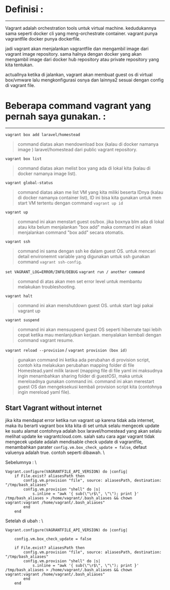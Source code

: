 # Definisi : 
--------------------------------------------

Vagrant adalah orchestration tools untuk virtual machine. kedudukannya sama seperti docker cli yang meng-orchestrate container. vagrant punya vagrantfile docker punya dockerfile.

jadi vagrant akan menjalankan vagrantfile dan mengambil image dari vagrant image repository. sama halnya dengan docker yang akan mengambil image dari docker hub repository atau private repository yang kita tentukan.

actuallnya ketika di jalankan, vagrant akan membuat guest os di virtual box/vmware lalu mengkonfigurasi osnya dan lainnya2 sesuai dengan config di vagrant file.

# Beberapa command vagrant yang pernah saya gunakan. : 
--------------------------------------------

`vagrant box add laravel/homestead`
>command diatas akan mendownload box (kalau di docker namanya image ) laravel/homestead dari public vagrant repository.

`vagrant box list`
>command diatas akan melist box yang ada di lokal kita (kalau di docker namanya image list). 

`vagrant global-status`
>command diatas akan me list VM yang kita miliki beserta IDnya (kalau di docker namanya container list), ID ini bisa kita gunakan untuk men start VM tertentu dengan command `vagrant up id`

`vagrant up`
>command ini akan menstart guest os/box. jika boxnya blm ada di lokal atau kita belum menjalankan "box add" maka command ini akan menjalankan command "box add" secara otomatis.

`vagrant ssh`
>command ini sama dengan ssh ke dalam guest OS. untuk mencari detail environemnt variable yang digunakan untuk ssh gunakan command `vagrant ssh-config`.

`set VAGRANT_LOG=ERROR/INFO/DEBUG`
`vagrant run / another command`
>command di atas akan men set error level untuk membantu melakukan troubleshooting.

`vagrant halt`
>command ini akan menshutdown guest OS. untuk start lagi pakai vagrant up

`vagrant suspend`
>command ini akan mensuspend guest OS seperti hibernate tapi lebih cepat ketika mau menlanjutkan kerjaan. menyalakan kembali dengan command vagrant resume.

`vagrant reload --provision` / `vagrant provision (box id)`
>gunakan command ini ketika ada perubahan di provision script, contoh kita melakukan perubahan mapping folder di file Homestead.yaml milik laravel (mapping file di file yaml ini maksudnya ingin menambahkan sharing folder di guestOS), maka untuk mereloadnya gunakan command ini. command ini akan merestart guest OS dan mengeksekusi kembali provision script kita (contohnya ingin mereload yaml file).

## Start Vagrant without internet
jika kita mendapat error ketika run vagrant up karena tidak ada internet, maka itu berarti vagrant box kita kita di set untuk selalu mengecek update ke suatu alamat contohnya adalah box laravel/homestead yang akan selalu melihat update ke vagrantcloud.com. salah satu cara agar vagrant tidak mengecek update adalah mendisable check update di vagrantfile, menambahkan parater `config.vm.box_check_update = false`, defaut valuenya adalah true. contoh seperti dibawah. \

Sebelumnya : \
```vagrantfile
Vagrant.configure(VAGRANTFILE_API_VERSION) do |config|      
    if File.exist? aliasesPath then
        config.vm.provision "file", source: aliasesPath, destination: "/tmp/bash_aliases"
        config.vm.provision "shell" do |s|
            s.inline = "awk '{ sub(\"\r$\", \"\"); print }' /tmp/bash_aliases > /home/vagrant/.bash_aliases && chown vagrant:vagrant /home/vagrant/.bash_aliases"
        end
    end
```

Setelah di ubah : \
```vagrantfile
Vagrant.configure(VAGRANTFILE_API_VERSION) do |config|

    config.vm.box_check_update = false
    
    if File.exist? aliasesPath then
        config.vm.provision "file", source: aliasesPath, destination: "/tmp/bash_aliases"
        config.vm.provision "shell" do |s|
            s.inline = "awk '{ sub(\"\r$\", \"\"); print }' /tmp/bash_aliases > /home/vagrant/.bash_aliases && chown vagrant:vagrant /home/vagrant/.bash_aliases"
        end
    end
```